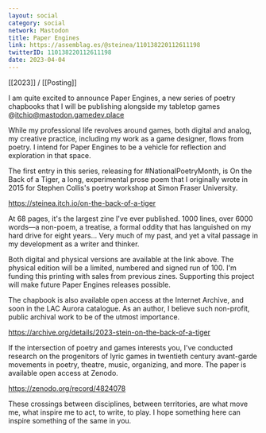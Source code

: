 ```yaml
---
layout: social
category: social
network: Mastodon
title: Paper Engines
link: https://assemblag.es/@steinea/110138220112611198
twitterID: 110138220112611198
date: 2023-04-04
---
```


[[2023]] / [[Posting]]

I am quite excited to announce Paper Engines, a new series of poetry chapbooks that I will be publishing alongside my tabletop games @itchio@mastodon.gamedev.place

While my professional life revolves around games, both digital and analog, my creative practice, including my work as a game designer, flows from poetry. I intend for Paper Engines to be a vehicle for reflection and exploration in that space.

The first entry in this series, releasing for #NationalPoetryMonth, is On the Back of a Tiger, a long, experimental prose poem that I originally wrote in 2015 for Stephen Collis's poetry workshop at Simon Fraser University.

<https://steinea.itch.io/on-the-back-of-a-tiger>

At 68 pages, it's the largest zine I've ever published. 1000 lines, over 6000 words—a non-poem, a treatise, a formal oddity that has languished on my hard drive for eight years... Very much of my past, and yet a vital passage in my development as a writer and thinker.

Both digital and physical versions are available at the link above. The physical edition will be a limited, numbered and signed run of 100. I'm funding this printing with sales from previous zines. Supporting this project will make future Paper Engines releases possible.

The chapbook is also available open access at the Internet Archive, and soon in the LAC Aurora catalogue. As an author, I believe such non-profit, public archival work to be of the utmost importance.

<https://archive.org/details/2023-stein-on-the-back-of-a-tiger>

If the intersection of poetry and games interests you, I've conducted research on the progenitors of lyric games in twentieth century avant-garde movements in poetry, theatre, music, organizing, and more. The paper is available open access at Zenodo.

<https://zenodo.org/record/4824078>

These crossings between disciplines, between territories, are what move me, what inspire me to act, to write, to play. I hope something here can inspire something of the same in you.
